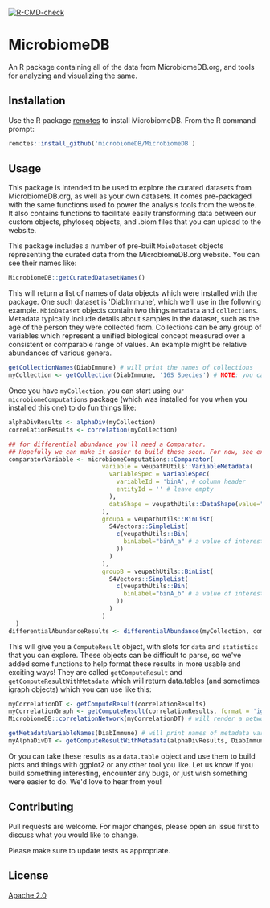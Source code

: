 <!-- badges: start -->
  [![R-CMD-check](https://github.com/microbiomeDB/MicrobiomeDB/actions/workflows/R-CMD-check.yaml/badge.svg)](https://github.com/microbiomeDB/MicrobiomeDB/actions/workflows/R-CMD-check.yaml)
  <!-- badges: end -->

# MicrobiomeDB
An R package containing all of the data from MicrobiomeDB.org, and tools for analyzing and visualizing the same.

## Installation

Use the R package [remotes](https://cran.r-project.org/web/packages/remotes/index.html) to install MicrobiomeDB. From the R command prompt:

```R
remotes::install_github('microbiomeDB/MicrobiomeDB')
```

## Usage
This package is intended to be used to explore the curated datasets from MicrobiomeDB.org, as well as your own datasets. It comes pre-packaged with the same functions used to power the analysis tools from the website. It also contains functions to facilitate easily transforming data between our custom objects, phyloseq objects, and .biom files that you can upload to the website.

This package includes a number of pre-built `MbioDataset` objects representing the curated data from the MicrobiomeDB.org website. You can see their names like:

```R
MicrobiomeDB::getCuratedDatasetNames()
```
This will return a list of names of data objects which were installed with the package. One such dataset is 'DiabImmune', which we'll use in the following example. `MbioDataset` objects contain two things `metadata` and `collections`. Metadata typically include details about samples in the dataset, such as the age of the person they were collected from. Collections can be any group of variables which represent a unified biological concept measured over a consistent or comparable range of values. An example might be relative abundances of various genera. 

```R
getCollectionNames(DiabImmune) # will print the names of collections
myCollection <- getCollection(DiabImmune, '16S Species') # NOTE: you can also use the `format` argument here to get these as phyloseq objects
```

Once you have `myCollection`, you can start using our `microbiomeComputations` package (which was installed for you when you installed this one) to do fun things like:

```R
alphaDivResults <- alphaDiv(myCollection)
correlationResults <- correlation(myCollection)

## for differential abundance you'll need a Comparator. 
## Hopefully we can make it easier to build these soon. For now, see example below:
comparatorVariable <- microbiomeComputations::Comparator(
                          variable = veupathUtils::VariableMetadata(
                            variableSpec = VariableSpec( 
                              variableId = 'binA', # column header
                              entityId = '' # leave empty
                            ),
                            dataShape = veupathUtils::DataShape(value="BINARY")
                          ),
                          groupA = veupathUtils::BinList(
                            S4Vectors::SimpleList(
                              c(veupathUtils::Bin(
                                binLabel="binA_a" # a value of interest in groupA
                              ))
                            )
                          ),
                          groupB = veupathUtils::BinList(
                            S4Vectors::SimpleList(
                              c(veupathUtils::Bin(
                                binLabel="binA_b" # a value of interest in groupB
                              ))
                            )
                          )
  )
differentialAbundanceResults <- differentialAbundance(myCollection, comparatorVariable)  


```

This will give you a `ComputeResult` object, with slots for `data` and `statistics` that you can explore. These objects can be difficult to parse, so we've added some functions to help format these results in more usable and exciting ways! They are called `getComputeResult` and `getComputeResultWithMetadata` which will return data.tables (and sometimes igraph objects) which you can use like this:

```R
myCorrelationDT <- getComputeResult(correlationResults)
myCorrelationGraph <- getComputeResult(correlationResults, format = 'igraph')
MicrobiomeDB::correlationNetwork(myCorrelationDT) # will render a network visualization of the results using widgets from our own `corGraph` project

getMetadataVariableNames(DiabImmune) # will print names of metadata variables you can ask for
myAlphaDivDT <- getComputeResultWithMetadata(alphaDivResults, DiabImmune, 'host_body_site')
```

Or you can take these results as a `data.table` object and use them to build plots and things with ggplot2 or any other tool you like. Let us know if you build something interesting, encounter any bugs, or just wish something were easier to do. We'd love to hear from you!

## Contributing
Pull requests are welcome. For major changes, please open an issue first to discuss what you would like to change.

Please make sure to update tests as appropriate.

## License
[Apache 2.0](https://www.apache.org/licenses/LICENSE-2.0.txt)
